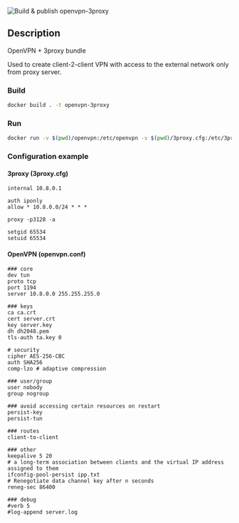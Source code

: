 ![Build & publish openvpn-3proxy](https://github.com/alexeyramazanov/docker-images/workflows/Build%20&%20publish%20openvpn-3proxy/badge.svg)

## Description

OpenVPN + 3proxy bundle

Used to create client-2-client VPN with access to the external network only from proxy server.

### Build

```bash
docker build . -t openvpn-3proxy
```

### Run

```bash
docker run -v $(pwd)/openvpn:/etc/openvpn -v $(pwd)/3proxy.cfg:/etc/3proxy.cfg -p <OPENVPN_PORT>:<OPENVPN_PORT> --cap-add=NET_ADMIN openvpn-3proxy
```

### Configuration example

#### 3proxy (3proxy.cfg)

```
internal 10.8.0.1

auth iponly
allow * 10.8.0.0/24 * * *

proxy -p3128 -a

setgid 65534
setuid 65534
```

#### OpenVPN (openvpn.conf)

```
### core
dev tun
proto tcp
port 1194
server 10.8.0.0 255.255.255.0

### keys
ca ca.crt
cert server.crt
key server.key
dh dh2048.pem
tls-auth ta.key 0

# security
cipher AES-256-CBC
auth SHA256
comp-lzo # adaptive compression

### user/group
user nobody
group nogroup

### avoid accessing certain resources on restart
persist-key
persist-tun

### routes
client-to-client

### other
keepalive 5 20
# a long-term association between clients and the virtual IP address assigned to them
ifconfig-pool-persist ipp.txt
# Renegotiate data channel key after n seconds
reneg-sec 86400

### debug
#verb 5
#log-append server.log
```
